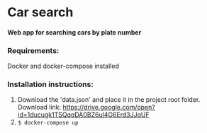 # Car search

#### Web app for searching cars by plate number

### Requirements:
Docker and docker-compose installed

### Installation instructions:
1. Download the 'data.json' and place it in the project root folder.
Download link: https://drive.google.com/open?id=1ducugk1TSQqqDA0BZ6ul4G6Erd3JJqUF
1. ```$ docker-compose up```
